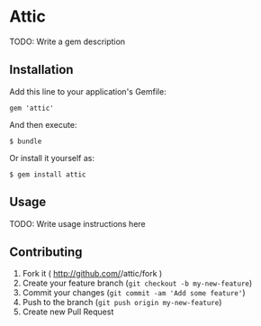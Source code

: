 # Attic

TODO: Write a gem description

## Installation

Add this line to your application's Gemfile:

    gem 'attic'

And then execute:

    $ bundle

Or install it yourself as:

    $ gem install attic

## Usage

TODO: Write usage instructions here

## Contributing

1. Fork it ( http://github.com/<my-github-username>/attic/fork )
2. Create your feature branch (`git checkout -b my-new-feature`)
3. Commit your changes (`git commit -am 'Add some feature'`)
4. Push to the branch (`git push origin my-new-feature`)
5. Create new Pull Request
